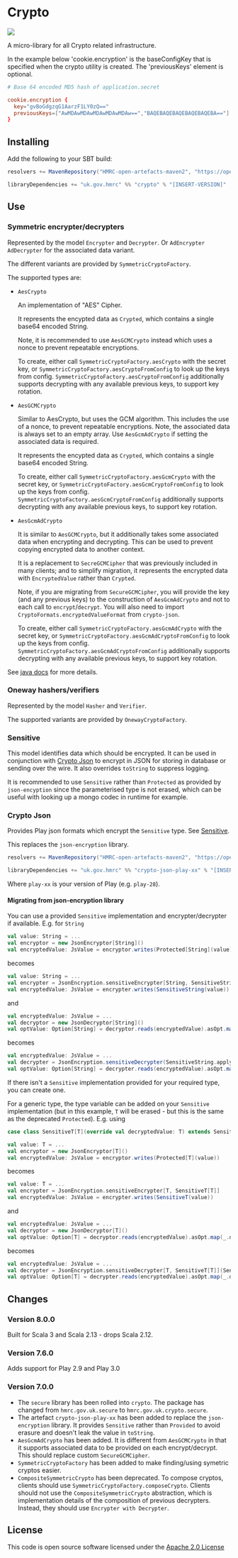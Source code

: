 # Crypto

![](https://img.shields.io/github/v/release/hmrc/crypto)

A micro-library for all Crypto related infrastructure.

In the example below 'cookie.encryption' is the baseConfigKey that is specified
when the crypto utility is created.
The 'previousKeys' element is optional.

```conf
# Base 64 encoded MD5 hash of application.secret

cookie.encryption {
  key="gvBoGdgzqG1AarzF1LY0zQ=="
  previousKeys=["AwMDAwMDAwMDAwMDAwMDAw==","BAQEBAQEBAQEBAQEBAQEBA=="]
}
```

## Installing

Add the following to your SBT build:

```scala
resolvers += MavenRepository("HMRC-open-artefacts-maven2", "https://open.artefacts.tax.service.gov.uk/maven2")

libraryDependencies += "uk.gov.hmrc" %% "crypto" % "[INSERT-VERSION]"
```

## Use

### Symmetric encrypter/decrypters

Represented by the model `Encrypter` and `Decrypter`. Or `AdEncrypter` `AdDecrypter` for the associated data variant.

The different variants are provided by `SymmetricCryptoFactory`.

The supported types are:

- `AesCrypto`

  An implementation of "AES" Cipher.

  It represents the encypted data as `Crypted`, which contains a single base64 encoded String.

  Note, it is recommended to use `AesGCMCrypto` instead which uses a nonce to prevent repeatable encryptions.

  To create, either call `SymmetricCryptoFactory.aesCrypto` with the secret key, or `SymmetricCryptoFactory.aesCryptoFromConfig` to look up the keys from config. `SymmetricCryptoFactory.aesCryptoFromConfig` additionally supports decrypting with any available previous keys, to support key rotation.

- `AesGCMCrypto`

  Similar to AesCrypto, but uses the GCM algorithm. This includes the use of a nonce, to prevent repeatable encryptions. Note, the associated data is always set to an empty array. Use `AesGcmAdCrypto` if setting the associated data is required.

  It represents the encypted data as `Crypted`, which contains a single base64 encoded String.

  To create, either call `SymmetricCryptoFactory.aesGcmCrypto` with the secret key, or `SymmetricCryptoFactory.aesGcmCryptoFromConfig` to look up the keys from config.  `SymmetricCryptoFactory.aesGcmCryptoFromConfig` additionally supports decrypting with any available previous keys, to support key rotation.

- `AesGcmAdCrypto`

  It is similar to `AesGCMCrypto`, but it additionally takes some associated data when encrypting and decrypting. This can be used to prevent copying encrypted data to another context.

  It is a replacement to `SecreGCMCipher` that was previously included in many clients; and to simplify migration, it represents the encrypted data with `EncryptedValue` rather than `Crypted`.

  Note, if you are migrating from `SecureGCMCipher`, you will provide the key (and any previous keys) to the construction of `AesGcmAdCrypto` and not to each call to `encrypt`/`decrypt`. You will also need to import `CryptoFormats.encryptedValueFormat` from `crypto-json`.

  To create, either call `SymmetricCryptoFactory.aesGcmAdCrypto` with the secret key, or `SymmetricCryptoFactory.aesGcmAdCryptoFromConfig` to look up the keys from config. `SymmetricCryptoFactory.aesGcmAdCryptoFromConfig` additionally supports decrypting with any available previous keys, to support key rotation.

See [java docs](https://docs.oracle.com/javase/8/docs/technotes/guides/security/crypto/CryptoSpec.html) for more details.

### Oneway hashers/verifiers

Represented by the model `Hasher` and `Verifier`.

The supported variants are provided by `OnewayCryptoFactory`.

### Sensitive

This model identifies data which should be encrypted. It can be used in conjunction with [Crypto Json](#crypto-json) to encrypt in JSON for storing in database or sending over the wire. It also overrides `toString` to suppress logging.

It is recommended to use `Sensitive` rather than `Protected` as provided by `json-encyption` since the parameterised type is not erased, which can be useful with looking up a mongo codec in runtime for example.

### Crypto Json

Provides Play json formats which encrypt the `Sensitive` type. See [Sensitive](#sensitive).

This replaces the `json-encryption` library.

```scala
resolvers += MavenRepository("HMRC-open-artefacts-maven2", "https://open.artefacts.tax.service.gov.uk/maven2")

libraryDependencies += "uk.gov.hmrc" %% "crypto-json-play-xx" % "[INSERT-VERSION]"
```

Where `play-xx` is your version of Play (e.g. `play-28`).

#### Migrating from json-encryption library

You can use a provided `Sensitive` implementation and encrypter/decrypter if available. E.g. for `String`

```scala
val value: String = ...
val encryptor = new JsonEncryptor[String]()
val encryptedValue: JsValue = encryptor.writes(Protected[String](value))
```

becomes

```scala
val value: String = ...
val encrypter = JsonEncryption.sensitiveEncrypter[String, SensitiveString]
val encryptedValue: JsValue = encrypter.writes(SensitiveString(value))
```

and

```scala
val encryptedValue: JsValue = ...
val decryptor = new JsonDecryptor[String]()
val optValue: Option[String] = decryptor.reads(encryptedValue).asOpt.map(_.decryptedValue)
```

becomes

```scala
val encryptedValue: JsValue = ...
val decrypter = JsonEncryption.sensitiveDecrypter(SensitiveString.apply)
val optValue: Option[String] = decrypter.reads(encryptedValue).asOpt.map(_.decryptedValue)
```

If there isn't a `Sensitive` implementation provided for your required type, you can create one.

For a generic type, the type variable can be added on your `Sensitive` implementation (but in this example, `T` will be erased - but this is the same as the deprecated `Protected`). E.g. using

```scala
case class SensitiveT[T](override val decryptedValue: T) extends Sensitive[T]
```

```scala
val value: T = ...
val encryptor = new JsonEncryptor[T]()
val encryptedValue: JsValue = encryptor.writes(Protected[T](value))
```

becomes

```scala
val value: T = ...
val encrypter = JsonEncryption.sensitiveEncrypter[T, SensitiveT[T]]
val encryptedValue: JsValue = encrypter.writes(SensitiveT(value))
```

and

```scala
val encryptedValue: JsValue = ...
val decryptor = new JsonDecryptor[T]()
val optValue: Option[T] = decryptor.reads(encryptedValue).asOpt.map(_.decryptedValue)
```

becomes

```scala
val encryptedValue: JsValue = ...
val decrypter = JsonEncryption.sensitiveDecrypter[T, SensitiveT[T]](SensitiveT.apply)
val optValue: Option[T] = decrypter.reads(encryptedValue).asOpt.map(_.decryptedValue)
```

## Changes

### Version 8.0.0

Built for Scala 3 and Scala 2.13 - drops Scala 2.12.

### Version 7.6.0

Adds support for Play 2.9 and Play 3.0

### Version 7.0.0

- The `secure` library has been rolled into `crypto`. The package has changed from `hmrc.gov.uk.secure` to `hmrc.gov.uk.crypto.secure`.
- The artefact `crypto-json-play-xx` has been added to replace the `json-encryption` library. It provides `Sensitive` rather than `Provided` to avoid erasure and doesn't leak the value in `toString`.
- `AesGcmAdCrypto` has been added. It is different from `AesGCMCrypto` in that it supports associated data to be provided on each encrypt/decrypt. This should replace custom `SecureGCMCipher`.
- `SymmetricCryptoFactory` has been added to make finding/using symetric cryptos easier.
- `CompositeSymmetricCrypto` has been deprecated. To compose cryptos, clients should use `SymmetricCryptoFactory.composeCrypto`. Clients should not use the `CompositeSymmetricCrypto` abstraction, which is implementation details of the composition of previous decrypters. Instead, they should use `Encrypter with Decrypter`.



## License

This code is open source software licensed under the [Apache 2.0 License]("http://www.apache.org/licenses/LICENSE-2.0.html")
